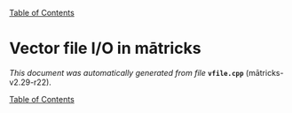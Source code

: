 
[Table of Contents](README.md)


# Vector file I/O in mātricks
_This document was automatically generated from file_ **`vfile.cpp`** (mātricks-v2.29-r22).


[Table of Contents](README.md)
